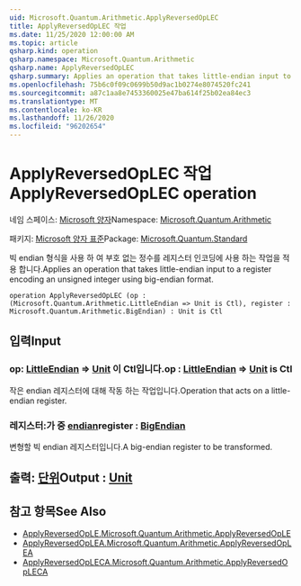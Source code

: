 ```yaml
---
uid: Microsoft.Quantum.Arithmetic.ApplyReversedOpLEC
title: ApplyReversedOpLEC 작업
ms.date: 11/25/2020 12:00:00 AM
ms.topic: article
qsharp.kind: operation
qsharp.namespace: Microsoft.Quantum.Arithmetic
qsharp.name: ApplyReversedOpLEC
qsharp.summary: Applies an operation that takes little-endian input to a register encoding an unsigned integer using big-endian format.
ms.openlocfilehash: 75b6c0f09c0699b50d9ac1b0274e8074520fc241
ms.sourcegitcommit: a87c1aa8e7453360025e47ba614f25b02ea84ec3
ms.translationtype: MT
ms.contentlocale: ko-KR
ms.lasthandoff: 11/26/2020
ms.locfileid: "96202654"
---
```

# <a name="applyreversedoplec-operation"></a><span data-ttu-id="7244c-102">ApplyReversedOpLEC 작업</span><span class="sxs-lookup"><span data-stu-id="7244c-102">ApplyReversedOpLEC operation</span></span>

<span data-ttu-id="7244c-103">네임 스페이스: [Microsoft 양자](xref:Microsoft.Quantum.Arithmetic)</span><span class="sxs-lookup"><span data-stu-id="7244c-103">Namespace: [Microsoft.Quantum.Arithmetic](xref:Microsoft.Quantum.Arithmetic)</span></span>

<span data-ttu-id="7244c-104">패키지: [Microsoft 양자 표준](https://nuget.org/packages/Microsoft.Quantum.Standard)</span><span class="sxs-lookup"><span data-stu-id="7244c-104">Package: [Microsoft.Quantum.Standard](https://nuget.org/packages/Microsoft.Quantum.Standard)</span></span>


<span data-ttu-id="7244c-105">빅 endian 형식을 사용 하 여 부호 없는 정수를 레지스터 인코딩에 사용 하는 작업을 적용 합니다.</span><span class="sxs-lookup"><span data-stu-id="7244c-105">Applies an operation that takes little-endian input to a register encoding an unsigned integer using big-endian format.</span></span>

```qsharp
operation ApplyReversedOpLEC (op : (Microsoft.Quantum.Arithmetic.LittleEndian => Unit is Ctl), register : Microsoft.Quantum.Arithmetic.BigEndian) : Unit is Ctl
```


## <a name="input"></a><span data-ttu-id="7244c-106">입력</span><span class="sxs-lookup"><span data-stu-id="7244c-106">Input</span></span>

### <a name="op--littleendian--unit--is-ctl"></a><span data-ttu-id="7244c-107">op: [LittleEndian](xref:Microsoft.Quantum.Arithmetic.LittleEndian) => [Unit](xref:microsoft.quantum.lang-ref.unit)  이 Ctl입니다.</span><span class="sxs-lookup"><span data-stu-id="7244c-107">op : [LittleEndian](xref:Microsoft.Quantum.Arithmetic.LittleEndian) => [Unit](xref:microsoft.quantum.lang-ref.unit)  is Ctl</span></span>

<span data-ttu-id="7244c-108">작은 endian 레지스터에 대해 작동 하는 작업입니다.</span><span class="sxs-lookup"><span data-stu-id="7244c-108">Operation that acts on a little-endian register.</span></span>


### <a name="register--bigendian"></a><span data-ttu-id="7244c-109">레지스터:가 중 [endian](xref:Microsoft.Quantum.Arithmetic.BigEndian)</span><span class="sxs-lookup"><span data-stu-id="7244c-109">register : [BigEndian](xref:Microsoft.Quantum.Arithmetic.BigEndian)</span></span>

<span data-ttu-id="7244c-110">변형할 빅 endian 레지스터입니다.</span><span class="sxs-lookup"><span data-stu-id="7244c-110">A big-endian register to be transformed.</span></span>



## <a name="output--unit"></a><span data-ttu-id="7244c-111">출력: [단위](xref:microsoft.quantum.lang-ref.unit)</span><span class="sxs-lookup"><span data-stu-id="7244c-111">Output : [Unit](xref:microsoft.quantum.lang-ref.unit)</span></span>



## <a name="see-also"></a><span data-ttu-id="7244c-112">참고 항목</span><span class="sxs-lookup"><span data-stu-id="7244c-112">See Also</span></span>

- [<span data-ttu-id="7244c-113">ApplyReversedOpLE.</span><span class="sxs-lookup"><span data-stu-id="7244c-113">Microsoft.Quantum.Arithmetic.ApplyReversedOpLE</span></span>](xref:Microsoft.Quantum.Arithmetic.ApplyReversedOpLE)
- [<span data-ttu-id="7244c-114">ApplyReversedOpLEA.</span><span class="sxs-lookup"><span data-stu-id="7244c-114">Microsoft.Quantum.Arithmetic.ApplyReversedOpLEA</span></span>](xref:Microsoft.Quantum.Arithmetic.ApplyReversedOpLEA)
- [<span data-ttu-id="7244c-115">ApplyReversedOpLECA.</span><span class="sxs-lookup"><span data-stu-id="7244c-115">Microsoft.Quantum.Arithmetic.ApplyReversedOpLECA</span></span>](xref:Microsoft.Quantum.Arithmetic.ApplyReversedOpLECA)
